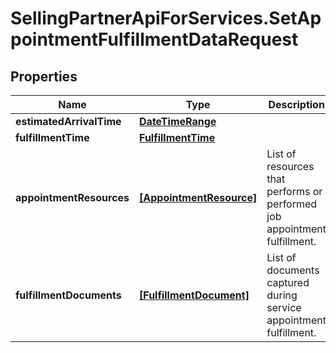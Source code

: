 # SellingPartnerApiForServices.SetAppointmentFulfillmentDataRequest

## Properties

Name | Type | Description | Notes
------------ | ------------- | ------------- | -------------
**estimatedArrivalTime** | [**DateTimeRange**](DateTimeRange.md) |  | [optional] 
**fulfillmentTime** | [**FulfillmentTime**](FulfillmentTime.md) |  | [optional] 
**appointmentResources** | [**[AppointmentResource]**](AppointmentResource.md) | List of resources that performs or performed job appointment fulfillment. | [optional] 
**fulfillmentDocuments** | [**[FulfillmentDocument]**](FulfillmentDocument.md) | List of documents captured during service appointment fulfillment. | [optional] 


